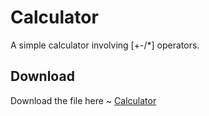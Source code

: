 # Calculator
 A simple calculator involving [+-/*] operators.

## Download
 Download the file here ~
  [Calculator](https://github.com/MoriMoeMoe/Calculator/raw/main/Calculator.exe)


